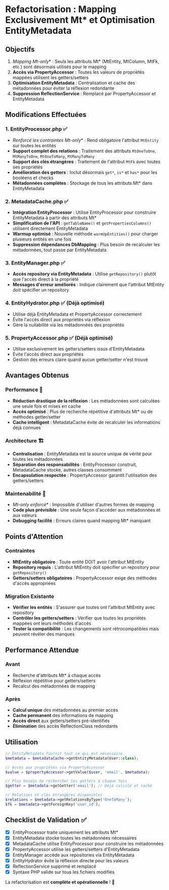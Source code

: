 # Refactorisation : Mapping Exclusivement Mt* et Optimisation EntityMetadata

## Objectifs
1. **Mapping Mt*-only** : Seuls les attributs Mt* (MtEntity, MtColumn, MtFk, etc.) sont désormais utilisés pour le mapping
2. **Accès via PropertyAccessor** : Toutes les valeurs de propriétés mappées utilisent les getters/setters
3. **Optimisation EntityMetadata** : Centralisation et cache des métadonnées pour éviter la réflexion redondante
4. **Suppression ReflectionService** : Remplacé par PropertyAccessor et EntityMetadata

## Modifications Effectuées

### 1. EntityProcessor.php ✅
- **Renforcé les contraintes Mt*-only** : Rend obligatoire l'attribut `MtEntity` sur toutes les entités
- **Support complet des relations** : Traitement des attributs `MtOneToOne`, `MtManyToOne`, `MtOneToMany`, `MtManyToMany`
- **Support des clés étrangères** : Traitement de l'attribut `MtFk` avec toutes ses propriétés
- **Amélioration des getters** : Inclut désormais `get*`, `is*` et `has*` pour les booléens et checks
- **Métadonnées complètes** : Stockage de tous les attributs Mt* dans EntityMetadata

### 2. MetadataCache.php ✅  
- **Intégration EntityProcessor** : Utilise EntityProcessor pour construire EntityMetadata à partir des attributs Mt*
- **Simplification de l'API** : `getTableName()` et `getPropertiesColumns()` utilisent directement EntityMetadata
- **Warmup optimisé** : Nouvelle méthode `warmUpEntities()` pour charger plusieurs entités en une fois
- **Suppression dépendances DbMapping** : Plus besoin de recalculer les métadonnées, tout passe par EntityMetadata

### 3. EntityManager.php ✅
- **Accès repository via EntityMetadata** : Utilise `getRepository()` plutôt que l'accès direct à la propriété
- **Messages d'erreur améliorés** : Indique clairement que l'attribut MtEntity doit spécifier un repository

### 4. EntityHydrator.php ✅ (Déjà optimisé)
- Utilise déjà EntityMetadata et PropertyAccessor correctement
- Évite l'accès direct aux propriétés via réflexion
- Gère la nullabilité via les métadonnées des propriétés

### 5. PropertyAccessor.php ✅ (Déjà optimisé)
- Utilise exclusivement les getters/setters issus d'EntityMetadata
- Évite l'accès direct aux propriétés
- Gestion des erreurs claire quand aucun getter/setter n'est trouvé

## Avantages Obtenus

### Performance 🚀
- **Réduction drastique de la réflexion** : Les métadonnées sont calculées une seule fois et mises en cache
- **Accès optimisé** : Plus de recherche répétitive d'attributs Mt* ou de méthodes getter/setter
- **Cache intelligent** : MetadataCache évite de recalculer les informations déjà connues

### Architecture 🏗️
- **Centralisation** : EntityMetadata est la source unique de vérité pour toutes les métadonnées
- **Séparation des responsabilités** : EntityProcessor construit, MetadataCache stocke, autres classes consomment
- **Encapsulation respectée** : PropertyAccessor garantit l'utilisation des getters/setters

### Maintenabilité 🔧
- **Mt*-only enforcé** : Impossible d'utiliser d'autres formes de mapping
- **Code plus prévisible** : Une seule façon d'accéder aux métadonnées et aux valeurs
- **Debugging facilité** : Erreurs claires quand mapping Mt* manquant

## Points d'Attention

### Contraintes
- **MtEntity obligatoire** : Toute entité DOIT avoir l'attribut MtEntity
- **Repository requis** : L'attribut MtEntity doit spécifier un repository pour `getRepository()`
- **Getters/setters obligatoires** : PropertyAccessor exige des méthodes d'accès appropriées

### Migration Existante
- **Vérifier les entités** : S'assurer que toutes ont l'attribut MtEntity avec repository
- **Contrôler les getters/setters** : Vérifier que toutes les propriétés mappées ont leurs méthodes d'accès
- **Tester la compatibilité** : Les changements sont rétrocompatibles mais peuvent révéler des manques

## Performance Attendue

### Avant
- Recherche d'attributs Mt* à chaque accès
- Réflexion répétitive pour getters/setters  
- Recalcul des métadonnées de mapping

### Après  
- **Calcul unique** des métadonnées au premier accès
- **Cache permanent** des informations de mapping
- **Accès direct** aux getters/setters pré-identifiés
- **Élimination** des accès ReflectionClass redondants

## Utilisation

```php
// EntityMetadata fournit tout ce qui est nécessaire
$metadata = $metadataCache->getEntityMetadata(User::class);

// Accès aux propriétés via PropertyAccessor
$value = $propertyAccessor->getValue($user, 'email', $metadata);

// Plus besoin de rechercher les getters à chaque fois
$getter = $metadata->getGetter('email'); // Déjà calculé et caché

// Relations et clés étrangères disponibles
$relations = $metadata->getRelationsByType('OneToMany');
$fk = $metadata->getForeignKey('user_id');
```

## Checklist de Validation ✅

- [x] EntityProcessor traite uniquement les attributs Mt*
- [x] EntityMetadata stocke toutes les métadonnées nécessaires  
- [x] MetadataCache utilise EntityProcessor pour construire les métadonnées
- [x] PropertyAccessor utilise les getters/setters d'EntityMetadata
- [x] EntityManager accède aux repositories via EntityMetadata
- [x] EntityHydrator évite la réflexion directe pour les valeurs
- [x] ReflectionService supprimé et remplacé
- [x] Syntaxe PHP valide sur tous les fichiers modifiés

La refactorisation est **complète et opérationnelle** ! 🎉
